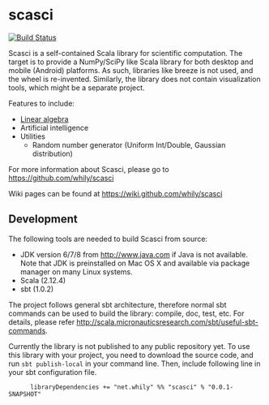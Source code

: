scasci
======

[![Build Status](https://secure.travis-ci.org/whily/scasci.png)](http://travis-ci.org/whily/scasci)

Scasci is a self-contained Scala library for scientific
computation. The target is to provide a NumPy/SciPy like Scala library
for both desktop and mobile (Android) platforms. As such, libraries
like breeze is not used, and the wheel is re-invented. Similarly, the
library does not contain visualization tools, which might be a
separate project.

Features to include:

* [Linear algebra](doc/Linear-Algebra.md)
* Artificial intelligence
* Utilities
  * Random number generator (Uniform Int/Double, Gaussian distribution)

For more information about Scasci, please go to
  <https://github.com/whily/scasci>

Wiki pages can be found at
  <https://wiki.github.com/whily/scasci>

Development
-----------

The following tools are needed to build Scasci from source:

* JDK version 6/7/8 from <http://www.java.com> if Java is not available.
  Note that JDK is preinstalled on Mac OS X and available via package manager
  on many Linux systems.
* Scala (2.12.4)
* sbt (1.0.2)

The project follows general sbt architecture, therefore normal sbt
commands can be used to build the library: compile, doc, test,
etc. For details, please refer
<http://scala.micronauticsresearch.com/sbt/useful-sbt-commands>.

Currently the library is not published to any public repository
yet. To use this library with your project, you need to download the
source code, and run `sbt publish-local` in your command line. Then,
include following line in your sbt configuration file.

          libraryDependencies += "net.whily" %% "scasci" % "0.0.1-SNAPSHOT"

